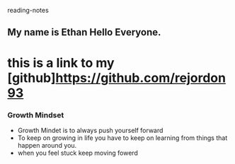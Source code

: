 reading-notes

## My name is Ethan Hello Everyone.
# this is a link to my [github]https://github.com/rejordon93 
### Growth Mindset

- Growth Mindet is to always push yourself forward
- To keep on growing in life you have to keep on learning from things that happen around you.
- when you feel stuck keep moving fowerd 
